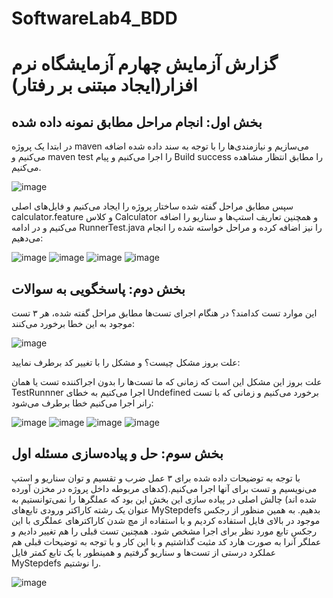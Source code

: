 # SoftwareLab4_BDD


# گزارش آزمایش چهارم آزمایشگاه نرم افزار(ایجاد مبتنی بر رفتار)

## بخش اول: انجام مراحل مطابق نمونه داده شده
در ابتدا یک پروژه maven می‌سازیم و نیازمندی‌ها را با توجه به سند داده شده اضافه می‌کنیم و maven test را اجرا می‌کنیم و پیام Build success را مطابق انتظار مشاهده می‌کنیم.

![image](https://github.com/user-attachments/assets/51a53122-ad50-47dd-a5b6-79759f4b1e89)

سپس مطابق مراحل گفته شده ساختار پروژه را ایجاد می‌کنیم و فایل‌های اصلی calculator.feature و کلاس Calculator و همچنین تعاریف استپ‌ها و سناریو را اضافه می‌کنیم و در ادامه RunnerTest.java  را نیز اضافه کرده و مراحل خواسته شده را انجام می‌دهیم:

![image](https://github.com/user-attachments/assets/720fb629-72e8-499c-978f-a1450201f68a)
![image](https://github.com/user-attachments/assets/0ebe6a3c-6c15-4048-a74a-3e19821a5596)
![image](https://github.com/user-attachments/assets/c01ab8e8-740a-4b76-95d1-e2494e330c57)
![image](https://github.com/user-attachments/assets/1582810c-7e77-4a52-8e11-b5ebaeb8e9f3)


## بخش دوم: پاسخگویی به سوالات 
این موارد تست کدامند؟
در هنگام اجرای تست‌ها مطابق مراحل گفته شده، هر ۳ تست موجود به این خطا برخورد می‌کنند:

![image](https://github.com/user-attachments/assets/62608da0-45f9-49c1-9819-0768d53fef0d)


علت بروز مشکل چیست؟ و 
مشکل را با تغییر کد برطرف نمایید:

علت بروز این مشکل این است که زمانی که ما تست‌ها را بدون اجراکننده تست یا همان TestRunnner اجرا می‌کنیم به خطای Undefined برخورد می‌کنیم و زمانی که با تست رانر اجرا می‌کنیم خطا برطرف می‌شود:

![image](https://github.com/user-attachments/assets/aa1ad76b-834d-4d8e-808e-d0f7507d28ea)
![image](https://github.com/user-attachments/assets/5227e950-60ee-48c0-a008-7b774a69fd52)
![image](https://github.com/user-attachments/assets/fa98b866-2ebe-416f-a6a0-c99e55b9e13a)
![image](https://github.com/user-attachments/assets/32aa7a9e-83e8-4c25-a5bc-ea49937e4087)

## بخش سوم: حل و پیاده‌سازی مسئله اول

با توجه به توضیحات داده شده برای ۳ عمل ضرب و تقسیم و توان سناریو و استپ می‌نویسیم و تست برای آنها اجرا می‌کنیم.(کدهای مربوطه داخل پروژه در مخزن آورده شده اند)
چالش اصلی در پیاده سازی این بخش این بود که عملگرها را نمی‌توانستیم به عنوان یک رشته کاراکتر ورودی تابع‌های MyStepdefs بدهیم. به همین منظور از رجکس موجود در بالای فایل استفاده کردیم و با استفاده از مچ شدن کاراکتر‌های عملگری با این رجکس تابع مورد نظر برای اجرا مشخص شود. همچنین تست قبلی را هم تغییر دادیم و عملگر آنرا به صورت هارد کد مثبت گذاشتیم و با این کار و با توجه به توضیحات قبلی هم عملکرد درستی از تست‌ها و سناریو گرفتیم و همینطور با یک تابع کمتر فایل MyStepdefs را نوشتیم.

![image](https://github.com/user-attachments/assets/810dca3d-8b8e-4078-93eb-21a4b794b0fc)



